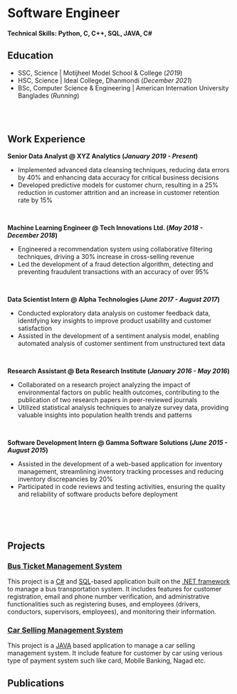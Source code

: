 # Software Engineer

#### Technical Skills: Python, C, C++, SQL, JAVA, C#

## Education
- SSC, Science  | Motijheel Model School & College (_2019_)								       		
- HSC, Science 	| Ideal College, Dhanmondi (_December 2021_)	 			        		
- BSc, Computer Science & Engineering  | American Internation University Banglades (_Running_)

<br>
<br>

## Work Experience
**Senior Data Analyst @ XYZ Analytics (_January 2019 - Present_)**
- Implemented advanced data cleansing techniques, reducing data errors by 40% and enhancing data accuracy for critical business decisions
- Developed predictive models for customer churn, resulting in a 25% reduction in customer attrition and an increase in customer retention rate by 15%

<br>

**Machine Learning Engineer @ Tech Innovations Ltd. (_May 2018 - December 2018_)**
- Engineered a recommendation system using collaborative filtering techniques, driving a 30% increase in cross-selling revenue
- Led the development of a fraud detection algorithm, detecting and preventing fraudulent transactions with an accuracy of over 95%

<br>

**Data Scientist Intern @ Alpha Technologies (_June 2017 - August 2017_)**
- Conducted exploratory data analysis on customer feedback data, identifying key insights to improve product usability and customer satisfaction
- Assisted in the development of a sentiment analysis model, enabling automated analysis of customer sentiment from unstructured text data

<br>

**Research Assistant @ Beta Research Institute (_January 2016 - May 2016_)**
- Collaborated on a research project analyzing the impact of environmental factors on public health outcomes, contributing to the publication of two research papers in peer-reviewed journals
- Utilized statistical analysis techniques to analyze survey data, providing valuable insights into population health trends and patterns

<br>

**Software Development Intern @ Gamma Software Solutions (_June 2015 - August 2015_)**
- Assisted in the development of a web-based application for inventory management, streamlining inventory tracking processes and reducing inventory discrepancies by 20%
- Participated in code reviews and testing activities, ensuring the quality and reliability of software products before deployment

<br>
<br>
<br>

## Projects
### [Bus Ticket Management System](https://github.com/Basharul2002/VOVO)
This project is a [C#](https://en.wikipedia.org/wiki/C_Sharp_(programming_language)) and [SQL](https://en.wikipedia.org/wiki/SQL)-based application built on the [.NET framework](https://en.wikipedia.org/wiki/.NET_Framework) to manage a bus transportation system. It includes features for customer registration, email and phone number verification, and administrative functionalities such as registering buses, and employees (drivers, conductors, supervisors, employees), and monitoring their information.


### [Car Selling Management System](https://github.com/Basharul2002/Prestige-Motor-Sales)
This project is a [JAVA](https://en.wikipedia.org/wiki/Java_(programming_language)) based application to manage a car selling management system. It include feature for customer by car using verious type of payment system such like card, Mobile Banking, Nagad etc.

## Publications
